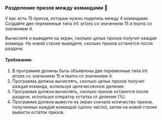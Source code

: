 
### Разделение призов между командами 🎁

У вас есть 15 призов, которые нужно поделить между 4 командами. Создайте две переменные типа int: prizes со значением 15 и teams со значением 4.

Вычислите и выведите на экран, сколько целых призов получит каждая команда. На новой строке выведите, сколько призов останется после раздачи.

#### Требования:
1. В программе должны быть объявлены две переменные типа int: prizes со значением 15 и teams со значением 4. 
2. Программа должна вычислять, сколько целых призов получит каждая команда, используя целочисленное деление. 
3. Программа должна вычислять, сколько призов останется после раздачи, используя оператор остатка от деления (%). 
4. Программа должна вывести на экран сначала количество призов, полученных каждой командой (целое число), затем на новой строке вывести остаток призов.